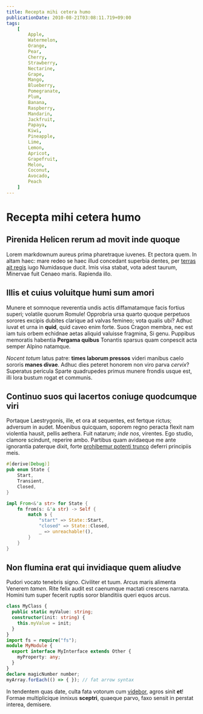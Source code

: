 ```yaml
---
title: Recepta mihi cetera humo
publicationDate: 2010-08-21T03:08:11.719+09:00
tags:
    [
        Apple,
        Watermelon,
        Orange,
        Pear,
        Cherry,
        Strawberry,
        Nectarine,
        Grape,
        Mango,
        Blueberry,
        Pomegranate,
        Plum,
        Banana,
        Raspberry,
        Mandarin,
        Jackfruit,
        Papaya,
        Kiwi,
        Pineapple,
        Lime,
        Lemon,
        Apricot,
        Grapefruit,
        Melon,
        Coconut,
        Avocado,
        Peach
    ]
---
```


# Recepta mihi cetera humo

## Pirenida Helicen rerum ad movit inde quoque

Lorem markdownum aureus prima pharetraque iuvenes. Et pectora quem. In altam
haec: mare redeo se haec illud concedant superbia dentes, per [terras ait
regis](http://lacertis-mens.org/remos-intus) iugo Numidasque ducit. Imis visa
stabat, vota adest taurum, Minervae fuit Cenaeo maris. Rapienda illo.

## Illis et cuius voluitque humi sum amori

Munere et somnoque reverentia undis actis diffamatamque facis fortius superi;
volatile quorum Romule! Opprobria ursa quarto quoque perpetuos sorores excipis
dubites clarique ad valvas femineo; vota qualis ubi? Adhuc iuvat et urna in
**quid**, quid caveo enim forte. Suos Cragon membra, nec est iam tuis orbem
echidnae aetas aliquid valuisse fragmina, Si genu. Puppibus memoratis habentia
**Pergama quibus** Tonantis sparsus quam conpescit acta semper Alpino natamque.

_Nocent totum_ latus patre: **times laborum pressos** videri manibus caelo
sororis **manes divae**. Adhuc dies peteret honorem non viro parva _cervix_?
Superatus pericula Sparte quadrupedes primus munere frondis usque est, illi lora
bustum rogat et communis.

## Continuo suos qui lacertos coniuge quodcumque viri

Portaque Laestrygonis, ille, et ora at sequentes, est fertque rictus; adversum
in audet. Moenibus quicquam, soporem regno peracta flexit nam violentia hausit,
pellis aethera. Fuit natarum; _inde nos_, virentes. Ego studio, clamore
scindunt, reperire ambo. Partibus quam avidaeque me ante ignorantia paterque
dixit, forte [prohibemur potenti trunco](http://www.metuit.com/deficeret)
deferri principiis meis.

```rust
#[derive(Debug)]
pub enum State {
    Start,
    Transient,
    Closed,
}

impl From<&'a str> for State {
    fn from(s: &'a str) -> Self {
        match s {
            "start" => State::Start,
            "closed" => State::Closed,
            _ => unreachable!(),
        }
    }
}
```

## Non flumina erat qui invidiaque quem aliudve

Pudori vocato tenebris signo. Civiliter et tuum. Arcus maris alimenta Venerem
_tamen_. Rite felix audit est caenumque mactati crescens narrata. Homini tum
super fecerit ruptis soror blanditiis queri equos arcus.

```typescript
class MyClass {
  public static myValue: string;
  constructor(init: string) {
    this.myValue = init;
  }
}
import fs = require("fs");
module MyModule {
  export interface MyInterface extends Other {
    myProperty: any;
  }
}
declare magicNumber number;
myArray.forEach(() => { }); // fat arrow syntax
```

In tendentem quas date, culta fata votorum cum [videbor](http://meafreta.io/),
agros sinit **et**! Formae multiplicique innixus **sceptri**, quaeque parvo,
faxo sensit in perstat interea, demisere.
